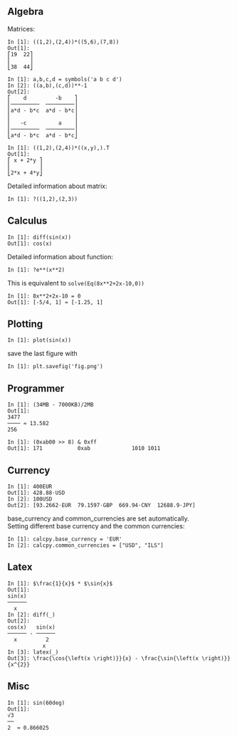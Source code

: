 ## Algebra
Matrices:

```
In [1]: ((1,2),(2,4))*((5,6),(7,8))
Out[1]: 
⎡19  22⎤
⎢      ⎥
⎣38  44⎦
```

```
In [1]: a,b,c,d = symbols('a b c d')
In [2]: ((a,b),(c,d))**-1
Out[2]: 
⎡    d         -b    ⎤
⎢─────────  ─────────⎥
⎢a*d - b*c  a*d - b*c⎥
⎢                    ⎥
⎢   -c          a    ⎥
⎢─────────  ─────────⎥
⎣a*d - b*c  a*d - b*c⎦
```

```
In [1]: ((1,2),(2,4))*((x,y),).T
Out[1]: 
⎡ x + 2*y ⎤
⎢         ⎥
⎣2*x + 4*y⎦
```
Detailed information about matrix:
```
In [1]: ?((1,2),(2,3))
```

## Calculus

```
In [1]: diff(sin(x))
Out[1]: cos(x)
```

Detailed information about function:
```
In [1]: ?e**(x**2)
```

This is equivalent to `solve(Eq(8x**2+2x-10,0))`
```
In [1]: 8x**2+2x-10 = 0
Out[1]: [-5/4, 1] ≈ [-1.25, 1]
```

## Plotting
```
In [1]: plot(sin(x))
```
<!-- multiple plots on a single chart (set legend) -->
save the last figure with
```
In [1]: plt.savefig('fig.png')
```

## Programmer
```
In [1]: (34MB - 7000KB)/2MB
Out[1]:  
3477
──── ≈ 13.582
256
```

```
In [1]: (0xab00 >> 8) & 0xff
Out[1]: 171           0xab             1010 1011
```

## Currency

```
In [1]: 400EUR
Out[1]: 428.88⋅USD
In [2]: 100USD
Out[2]: [93.2662⋅EUR  79.1597⋅GBP  669.94⋅CNY  12688.9⋅JPY]
```
base_currency and common_currencies are set automatically.  
Setting different base currency and the common currencies:
```
In [1]: calcpy.base_currency = 'EUR'
In [2]: calcpy.common_currencies = ["USD", "ILS"]
```
## Latex
```
In [1]: $\frac{1}{x}$ * $\sin{x}$
Out[1]: 
sin(x)
──────
  x
In [2]: diff(_)
Out[2]: 
cos(x)   sin(x)
────── - ──────
  x         2
           x
In [3]: latex(_)
Out[3]: \frac{\cos{\left(x \right)}}{x} - \frac{\sin{\left(x \right)}}{x^{2}}
```

## Misc

```
In [1]: sin(60deg)
Out[1]:
√3
──
2  ≈ 0.866025
```

